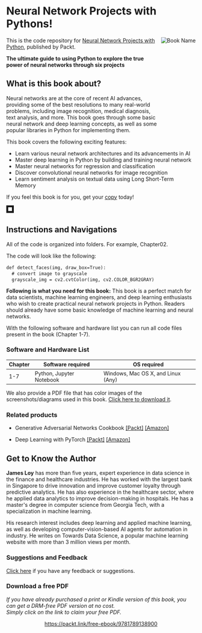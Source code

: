 


# Neural Network Projects with Pythons!

<a href="https://www.packtpub.com/big-data-and-business-intelligence/neural-network-projects-python?utm_source=github&utm_medium=repository"><img src="https://dz13w8afd47il.cloudfront.net/sites/default/files/imagecache/ppv4_main_book_cover/B10710.png" alt="Book Name" height="256px" align="right"></a>

This is the code repository for [Neural Network Projects with Python](https://www.packtpub.com/big-data-and-business-intelligence/neural-network-projects-python?utm_source=github&utm_medium=repository), published by Packt.

**The ultimate guide to using Python to explore the true power of neural networks through six projects**

## What is this book about?
Neural networks are at the core of recent AI advances, providing some of the best resolutions to many real-world problems, including image recognition, medical diagnosis, text analysis, and more. This book goes through some basic neural network and deep learning concepts, as well as some popular libraries in Python for implementing them.

This book covers the following exciting features: 
* Learn various neural network architectures and its advancements in AI
* Master deep learning in Python by building and training neural network
* Master neural networks for regression and classification
* Discover convolutional neural networks for image recognition
* Learn sentiment analysis on textual data using Long Short-Term Memory

If you feel this book is for you, get your [copy](https://www.amazon.com/dp/1789138906) today!

<a href="https://www.packtpub.com/?utm_source=github&utm_medium=banner&utm_campaign=GitHubBanner"><img src="https://raw.githubusercontent.com/PacktPublishing/GitHub/master/GitHub.png" 
alt="https://www.packtpub.com/" border="5" /></a>


## Instructions and Navigations
All of the code is organized into folders. For example, Chapter02.

The code will look like the following:
```
def detect_faces(img, draw_box=True):
  # convert image to grayscale
  grayscale_img = cv2.cvtColor(img, cv2.COLOR_BGR2GRAY)
```

**Following is what you need for this book:**
	This book is a perfect match for data scientists, machine learning engineers, and deep learning enthusiasts who wish to create practical neural network projects in Python. Readers should already have some basic knowledge of machine learning and neural networks.

With the following software and hardware list you can run all code files present in the book (Chapter 1-7).

### Software and Hardware List

| Chapter  | Software required                   | OS required                        |
| -------- | ------------------------------------| -----------------------------------|
| 1-7      | Python, Jupyter Notebook            | Windows, Mac OS X, and Linux (Any) |


We also provide a PDF file that has color images of the screenshots/diagrams used in this book. [Click here to download it](https://www.packtpub.com/sites/default/files/downloads/9781789138900_ColorImages.pdf).


### Related products <Other books you may enjoy>
* Generative Adversarial Networks Cookbook [[Packt]](https://www.packtpub.com/big-data-and-business-intelligence/generative-adversarial-networks-cookbook?utm_source=github&utm_medium=repository&utm_campaign=9781789139907) [[Amazon]](https://www.amazon.com/dp/1789139902)

* Deep Learning with PyTorch [[Packt]](https://www.packtpub.com/big-data-and-business-intelligence/deep-learning-pytorch?utm_source=github&utm_medium=repository&utm_campaign=9781788624336) [[Amazon]](https://www.amazon.com/dp/1788624335)

## Get to Know the Author
**James Loy**
has more than five years, expert experience in data science in the finance and healthcare industries. He has worked with the largest bank in Singapore to drive innovation and improve customer loyalty through predictive analytics. He has also experience in the healthcare sector, where he applied data analytics to improve decision-making in hospitals. He has a master's degree in computer science from Georgia Tech, with a specialization in machine learning.

His research interest includes deep learning and applied machine learning, as well as developing computer-vision-based AI agents for automation in industry. He writes on Towards Data Science, a popular machine learning website with more than 3 million views per month.


### Suggestions and Feedback
[Click here](https://docs.google.com/forms/d/e/1FAIpQLSdy7dATC6QmEL81FIUuymZ0Wy9vH1jHkvpY57OiMeKGqib_Ow/viewform) if you have any feedback or suggestions.
### Download a free PDF

 <i>If you have already purchased a print or Kindle version of this book, you can get a DRM-free PDF version at no cost.<br>Simply click on the link to claim your free PDF.</i>
<p align="center"> <a href="https://packt.link/free-ebook/9781789138900">https://packt.link/free-ebook/9781789138900 </a> </p>
